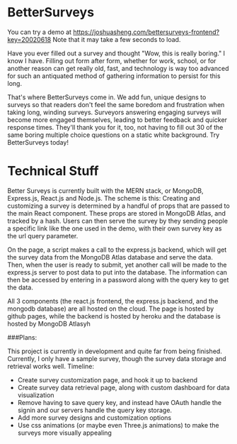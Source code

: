 # BetterSurveys

You can try a demo at https://joshuasheng.com/bettersurveys-frontend?key=20020618
Note that it may take a few seconds to load.

Have you ever filled out a survey and thought "Wow, this is really boring." I know I have. Filling out form after form, whether for work, school, or for another reason
can get really old, fast, and technology is way too advanced for such an antiquated method of gathering information to persist for this long.

That's where BetterSurveys come in. We add fun, unique designs to surveys so that readers don't feel the same boredom and frustration when taking long, winding surveys.
Surveyors answering engaging surveys will become more engaged themselves, leading to better feedback and quicker response times. They'll thank you for it, too, not having to
fill out 30 of the same boring multiple choice questions on a static white background. Try BetterSurveys today!

# Technical Stuff

Better Surveys is currently built with the MERN stack, or MongoDB, Express.js, React.js and Node.js.
The scheme is this: Creating and customizing a survey is determined by a handful of props that are passed to the main React component. These props are stored in MongoDB Atlas,
and tracked by a hash. Users can then serve the survey by they sending people a specific link like the one used in the demo, with their own survey key as the url query parameter.

On the page, a script makes a call to the express.js backend, which will get the survey data from the MongoDB Atlas database and serve the data. Then, when the user is ready to 
submit, yet another call will be made to the express.js server to post data to put into the database. The information can then be accessed by entering in a password along with the
query key to get the data.

All 3 components (the react.js frontend, the express.js backend, and the mongodb database) are all hosted on the cloud. The page is hosted by github pages, while the backend is 
hosted by heroku and the database is hosted by MongoDB Atlasyh 

###Plans:

This project is currently in development and quite far from being finished. Currently, I only have a sample survey, though the survey data storage and retrieval works well.
Timeline:
- Create survey customization page, and hook it up to backend
- Create survey data retrieval page, along with custom dashboard for data visualization
- Remove having to save query key, and instead have OAuth handle the signin and our servers handle the query key storage.
- Add more survey designs and customization options
- Use css animations (or maybe even Three.js animations) to make the surveys more visually appealing

